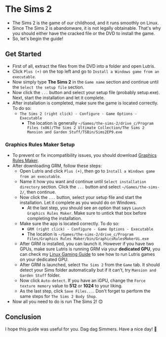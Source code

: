 # The Sims 2
- The Sims 2 is the game of our childhood, and it runs smoothly on Linux.
- Since The Sims 2 is abandonware, it is not legally obtainable. That's why you should either have the cracked file or the DVD to install the game.
- So, let's begin the guide!
## Get Started
- First of all, extract the files from the DVD into a folder and open Lutris.
- Click `Plus (+)` on the top left and go to `Install a Windows game from an executable`.
- Now simply type **The Sims 2** in the `Game name` section and continue until the `Select the setup file` section.
- Now click the `...` button and select your setup file (probably setup.exe). Next, start the installation and let it complete.
- After installation is completed, make sure the game is located correctly. To do so:
  - `The Sims 2 (right click) - Configure - Game Options - Executable`
    - The location is generally `~/Games/the-sims-2/drive_c/Program Files (x86)/The Sims 2 Ultimate Collection/The Sims 2 Mansion and Garden Stuff/TSBin/Sims2EP9.exe` 
### Graphics Rules Maker Setup
- To prevent or fix incompatibility issues, you should download [Graphics Rules Maker](https://www.simsnetwork.com/tools/graphics-rules-maker).
- After downloading GRM, follow these steps:
  - Open Lutris and click `Plus (+)`, then go to `Install a Windows game from an executable`.
  - Name it how you want and continue until `Select installation directory` section. Click the `...` button and select `~/Games/the-sims-2/`, then continue.
  - Now click the `...` button, select your setup file and start the installation. Let it complete as you would do on Windows.
    - At the last step, you should see an option that says `Launch Graphics Rules Maker`. Make sure to untick that box before completing the installation.
  - Make sure the app is located correctly. To do so:
    - `GRM (right click) - Configure - Game Options - Executable`
    - The location is `~/Games/the-sims-2/drive_c/Program Files/Graphics Rules Maker/bin/GraphicsRulesMakerUi.exe`
  - After GRM is installed, you can launch it. However if you have two GPUs, make sure Lutris is running GRM via your **dedicated GPU**, you can check my [Linux Gaming Guide](https://github.com/cutiepenguins/Linux-Gaming-Guide/blob/main/Linux-Gaming-Guide.md#hybrid-graphics) to see how to run Lutris games on your dedicated GPU.
  - After GRM is launched, select `The Sims 2` from the `Game` tab. It should detect your Sims folder automatically but if it can't, try `Mansion and Garden Stuff` folder.
  - Now click `Auto-detect`. If you have an iGPU, change the `Force texture memory` value to **512** or **1024** to your liking.
  - As the last step, click `Save Files...`. Don't forget to perform the same steps for `The Sims 2 Body Shop`.
- Now all you need to do is run The Sims 2! 😊
## Conclusion
I hope this guide was useful for you. Dag dag Simmers. Have a nice day! 🐧
